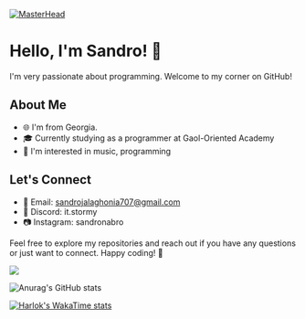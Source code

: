 [![MasterHead](https://i.pinimg.com/originals/f7/ce/10/f7ce103ac66f26635ce6b3536a283886.gif)](https://github.com/sandronabro)


# Hello, I'm Sandro! 👋

I'm very passionate about programming. Welcome to my corner on GitHub!

## About Me

- 🌐 I'm from Georgia.
- 🎓 Currently studying as a programmer at Gaol-Oriented Academy
- 🚀 I'm interested in music, programming

## Let's Connect

- 📧 Email: sandrojalaghonia707@gmail.com
- 💼 Discord: it.stormy
- 📷 Instagram: sandronabro

Feel free to explore my repositories and reach out if you have any questions or just want to connect. Happy coding! 🚀


![](https://komarev.com/ghpvc/?username=sandronabro)


![Anurag's GitHub stats](https://github-readme-stats.vercel.app/api?username=sandronabro&show_icons=true&theme=graywhite)

[![Harlok's WakaTime stats](https://github-readme-stats.vercel.app/api/wakatime?username=sandronabro)](https://github.com/anuraghazra/github-readme-stats)
